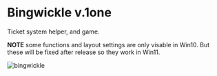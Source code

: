 # Bingwickle v.1one
 Ticket system helper, and game.

 **NOTE** some functions and layout settings are only visable in Win10. But these will be fixed after release so they work in Win11.

![bingwickle](https://github.com/onfootmoneydeveloper/Bingwickle-v.1one/assets/61995452/4b1c37a3-9d2a-432b-be52-b7fb0e7cfb97)
